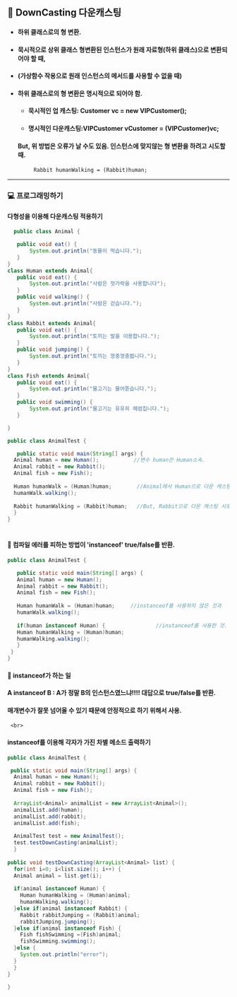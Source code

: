 ## :pushpin: DownCasting 다운캐스팅
 * #### 하위 클래스로의 형 변환.
 * #### 묵시적으로 상위 클래스 형변환된 인스턴스가 원래 자료형(하위 클래스)으로 변환되어야 할 때,
 * #### (가상함수 작용으로 원래 인스턴스의 메서드를 사용할 수 없을 때) 
 * #### 하위 클래스로의 형 변환은 명시적으로 되어야 함.
     * #### 묵시적인 업 캐스팅: Customer vc = new VIPCustomer();
     * #### 명시적인 다운캐스팅:VIPCustomer vCustomer = (VIPCustomer)vc;  
   #### But, 위 방법은 오류가 날 수도 있음. 인스턴스에 맞지않는 형 변환을 하려고 시도할 때. 
            Rabbit humanWalking = (Rabbit)human;
-----------------------------------------------------------------

### :computer: 프로그래밍하기 
#### 다형성을 이용해 다운캐스팅 적용하기
	    
 ```java    
   public class Animal {

	public void eat() {
		System.out.println("동물이 먹습니다.");
	}
}
class Human extends Animal{
	public void eat() {
		System.out.println("사람은 젓가락을 사용합니다");
	}
	public void walking() {
		System.out.println("사람은 걷습니다.");
	}
}
class Rabbit extends Animal{
	public void eat() {
		System.out.println("토끼는 발을 이용합니다.");
	}
	public void jumping() {
		System.out.println("토끼는 껑충껑충뜁니다.");
	}
}
class Fish extends Animal{
	public void eat() {
		System.out.println("물고기는 물어뜯습니다.");
	}
	public void swimming() {
		System.out.println("물고기는 유유히 헤엄칩니다.");
	}

} 
 ```   
  ```java    
public class AnimalTest {

     public static void main(String[] args) {
	Animal human = new Human();           //변수 human은 Human소속.
	Animal rabbit = new Rabbit();
	Animal fish = new Fish();
		
	Human humanWalk = (Human)human;        //Animal에서 Human으로 다운 캐스팅.
	humanWalk.walking();
    
   	Rabbit humanWalking = (Rabbit)human;   //But, Rabbit으로 다운 캐스팅 시도하려고 하면, 빨간색 줄은 안뜨지만 컴파일 에러가 남. 
    }
}
 ```   
 #
#### :triangular_flag_on_post: 컴파일 에러를 피하는 방법이 **'instanceof'** true/false를 반환. 
 ```java    
 public class AnimalTest {

    public static void main(String[] args) {
	Animal human = new Human();                   
	Animal rabbit = new Rabbit();
	Animal fish = new Fish();
		
	Human humanWalk = (Human)human; 	//instanceof를 사용하지 않은 것과 
	humanWalk.walking();
    
    if(human instanceof Human) {              	//instanceof를 사용한 것.
	Human humanWalking = (Human)human;    
	humanWalking.walking();
    }  
  }
}
 ``` 
 #### :triangular_flag_on_post: instanceof가 하는 일
 #### A instanceof B : A가 정말 B의 인스턴스였느냐!!!! 대답으로 true/false를 반환.
 #### 매개변수가 잘못 넘어올 수 있기 때문에 안정적으로 하기 위해서 사용. 
     
     <br> 
     
#### instanceof를 이용해 각자가 가진 차별 메소드 출력하기
  ```java    
public class AnimalTest {

   public static void main(String[] args) {
	Animal human = new Human();                   
	Animal rabbit = new Rabbit();
	Animal fish = new Fish();
		
	ArrayList<Animal> animalList = new ArrayList<Animal>();
	animalList.add(human);
	animalList.add(rabbit);
	animalList.add(fish);
		
	AnimalTest test = new AnimalTest();
	test.testDownCasting(animalList);
	}
    
  public void testDownCasting(ArrayList<Animal> list) {
	for(int i=0; i<list.size(); i++) {
	Animal animal = list.get(i);
			
	if(animal instanceof Human) {
	  Human humanWalking = (Human)animal;
	  humanWalking.walking();
	}else if(animal instanceof Rabbit) {
	  Rabbit rabbitJumping = (Rabbit)animal;
	  rabbitJumping.jumping();
	}else if(animal instanceof Fish) {
	  Fish fishSwimming =(Fish)animal;
	  fishSwimming.swimming();
	}else {
	  System.out.println("error");
	}
    }
 }
  
}
 ``` 
 
